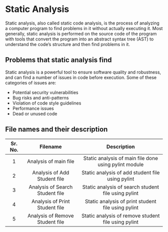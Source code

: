 # Static Analysis 
Static analysis, also called static code analysis, is the process of analyzing a computer program to find problems in it without actually executing it. Most generally, static analysis is performed on the source code of the program with tools that convert the program into an abstract syntax tree (AST) to understand the code’s structure and then find problems in it.
## Problems that static analysis find
Static analysis is a powerful tool to ensure software quality and robustness, and can find a number of issues in code before execution. Some of these categories of issues are:
*  Potential security vulnerabilities
*  Bug risks and anti-patterns
*  Violation of code style guidelines
*  Performance issues
*  Dead or unused code
## File names and their description
| Sr. No. |            Filename             |                            Description                           |
|:-------:|:-------------------------------:|:----------------------------------------------------------------:|
|    1    |      Analysis of main file      | Static analysis of main file done using pylint module |
|    2    |   Analysis of Add Student file  |         Static analysis of add student file using pylint         |
|    3    | Analysis of Search Student file |        Static analysis of search student file using pylint       |
|    4    |  Analysis of Print Student file |        Static analysis of print student file using pylint        |
|    5    | Analysis of Remove Student file |        Static analysis of remove student file using pylint       |
